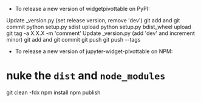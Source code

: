 - To release a new version of widgetpivottable on PyPI:

Update _version.py (set release version, remove 'dev')
git add and git commit
python setup.py sdist upload
python setup.py bdist_wheel upload
git tag -a X.X.X -m 'comment'
Update _version.py (add 'dev' and increment minor)
git add and git commit
git push
git push --tags

- To release a new version of jupyter-widget-pivottable on NPM:

# nuke the  `dist` and `node_modules`
git clean -fdx
npm install
npm publish
